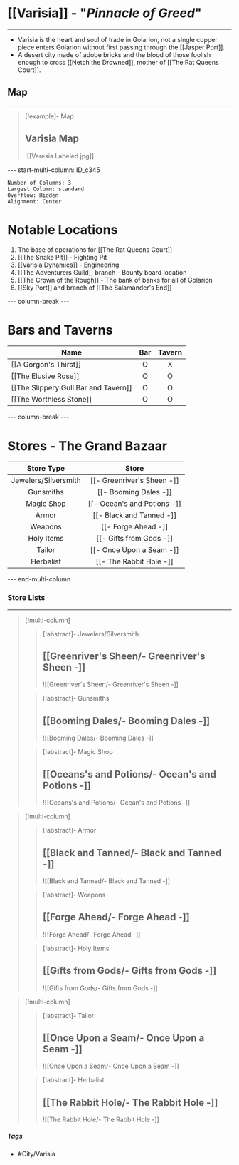 # [[Varisia]] - "*Pinnacle of Greed*"
---
- Varisia is the heart and soul of trade in Golarion, not a single copper piece enters Golarion without first passing through the [[Jasper Port]]. 
- A desert city made of adobe bricks and the blood of those foolish enough to cross [[Netch the Drowned]], mother of [[The Rat Queens Court]]. 

## Map 
---
>[!example]- Map 
>## Varisia Map
>![[Veresia Labeled.jpg]]

--- start-multi-column: ID_c345
```column-settings
Number of Columns: 3
Largest Column: standard
Overflow: Hidden
Alignment: Center
```

# Notable Locations
1. The base of operations for [[The Rat Queens Court]]
3. [[The Snake Pit]] - Fighting Pit
4. [[Varisia Dynamics]] - Engineering 
5. [[The Adventurers Guild]] branch - Bounty board location
6. [[The Crown of the Rough]] - The bank of banks for all of Golarion
7. [[Sky Port]] and branch of [[The Salamander's End]]

--- column-break ---

# Bars and Taverns

| Name                                                  | Bar | Tavern |
| ----------------------------------------------------- | :-: | :----: |
| [[A Gorgon's Thirst]]                |  O  |   X    |
| [[The Elusive Rose]]                 |  O  |   O    |
| [[The Slippery Gull Bar and Tavern]] |  O  |   O    |
| [[The Worthless Stone]]                               |  O  |   O    |

--- column-break ---

# Stores - The Grand Bazaar

|      Store Type      |            Store            |
| :------------------: | :-------------------------: |
| Jewelers/Silversmith | [[- Greenriver's Sheen -]]  |
|      Gunsmiths       |    [[- Booming Dales -]]    |
|      Magic Shop      | [[- Ocean's and Potions -]] |
|        Armor         |  [[- Black and Tanned -]]   |
|       Weapons        |     [[- Forge Ahead -]]     |
|      Holy Items      |   [[- Gifts from Gods -]]   |
|        Tailor        |  [[- Once Upon a Seam -]]   |
|      Herbalist       |   [[- The Rabbit Hole -]]   |


--- end-multi-column

### Store Lists 
---
>[!multi-column]
>>[!abstract]- Jewelers/Silversmith 
>>## [[Greenriver's Sheen/- Greenriver's Sheen -]]
>>![[Greenriver's Sheen/- Greenriver's Sheen -]]
>
>>[!abstract]- Gunsmiths
>>## [[Booming Dales/- Booming Dales -]]
>>![[Booming Dales/- Booming Dales -]]
>
>>[!abstract]- Magic Shop 
>>## [[Oceans's and Potions/- Ocean's and Potions -]]
>>![[Oceans's and Potions/- Ocean's and Potions -]]

>[!multi-column]
>>[!abstract]- Armor 
>>## [[Black and Tanned/- Black and Tanned -]]
>>![[Black and Tanned/- Black and Tanned -]]
>
>>[!abstract]- Weapons 
>>## [[Forge Ahead/- Forge Ahead -]]
>>![[Forge Ahead/- Forge Ahead -]]
>
>>[!abstract]- Holy Items 
>>## [[Gifts from Gods/- Gifts from Gods -]]
>>![[Gifts from Gods/- Gifts from Gods -]]

>[!multi-column]
>>[!abstract]- Tailor
>>## [[Once Upon a Seam/- Once Upon a Seam -]]
>>![[Once Upon a Seam/- Once Upon a Seam -]]
>
>>[!abstract]- Herbalist 
>>## [[The Rabbit Hole/- The Rabbit Hole -]]
>>![[The Rabbit Hole/- The Rabbit Hole -]]

##### Tags 
- #City/Varisia